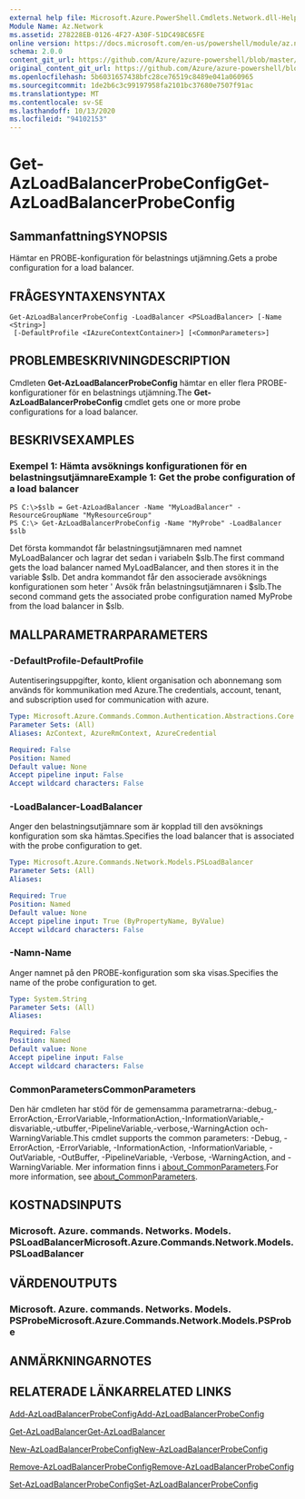 ```yaml
---
external help file: Microsoft.Azure.PowerShell.Cmdlets.Network.dll-Help.xml
Module Name: Az.Network
ms.assetid: 278228EB-0126-4F27-A30F-51DC498C65FE
online version: https://docs.microsoft.com/en-us/powershell/module/az.network/get-azloadbalancerprobeconfig
schema: 2.0.0
content_git_url: https://github.com/Azure/azure-powershell/blob/master/src/Network/Network/help/Get-AzLoadBalancerProbeConfig.md
original_content_git_url: https://github.com/Azure/azure-powershell/blob/master/src/Network/Network/help/Get-AzLoadBalancerProbeConfig.md
ms.openlocfilehash: 5b6031657438bfc28ce76519c8489e041a060965
ms.sourcegitcommit: 1de2b6c3c99197958fa2101bc37680e7507f91ac
ms.translationtype: MT
ms.contentlocale: sv-SE
ms.lasthandoff: 10/13/2020
ms.locfileid: "94102153"
---
```

# <span data-ttu-id="79fde-101">Get-AzLoadBalancerProbeConfig</span><span class="sxs-lookup"><span data-stu-id="79fde-101">Get-AzLoadBalancerProbeConfig</span></span>

## <span data-ttu-id="79fde-102">Sammanfattning</span><span class="sxs-lookup"><span data-stu-id="79fde-102">SYNOPSIS</span></span>
<span data-ttu-id="79fde-103">Hämtar en PROBE-konfiguration för belastnings utjämning.</span><span class="sxs-lookup"><span data-stu-id="79fde-103">Gets a probe configuration for a load balancer.</span></span>

## <span data-ttu-id="79fde-104">FRÅGESYNTAXEN</span><span class="sxs-lookup"><span data-stu-id="79fde-104">SYNTAX</span></span>

```
Get-AzLoadBalancerProbeConfig -LoadBalancer <PSLoadBalancer> [-Name <String>]
 [-DefaultProfile <IAzureContextContainer>] [<CommonParameters>]
```

## <span data-ttu-id="79fde-105">PROBLEMBESKRIVNING</span><span class="sxs-lookup"><span data-stu-id="79fde-105">DESCRIPTION</span></span>
<span data-ttu-id="79fde-106">Cmdleten **Get-AzLoadBalancerProbeConfig** hämtar en eller flera PROBE-konfigurationer för en belastnings utjämning.</span><span class="sxs-lookup"><span data-stu-id="79fde-106">The **Get-AzLoadBalancerProbeConfig** cmdlet gets one or more probe configurations for a load balancer.</span></span>

## <span data-ttu-id="79fde-107">BESKRIVS</span><span class="sxs-lookup"><span data-stu-id="79fde-107">EXAMPLES</span></span>

### <span data-ttu-id="79fde-108">Exempel 1: Hämta avsöknings konfigurationen för en belastningsutjämnare</span><span class="sxs-lookup"><span data-stu-id="79fde-108">Example 1: Get the probe configuration of a load balancer</span></span>
```
PS C:\>$slb = Get-AzLoadBalancer -Name "MyLoadBalancer" -ResourceGroupName "MyResourceGroup"
PS C:\> Get-AzLoadBalancerProbeConfig -Name "MyProbe" -LoadBalancer $slb
```

<span data-ttu-id="79fde-109">Det första kommandot får belastningsutjämnaren med namnet MyLoadBalancer och lagrar det sedan i variabeln $slb.</span><span class="sxs-lookup"><span data-stu-id="79fde-109">The first command gets the load balancer named MyLoadBalancer, and then stores it in the variable $slb.</span></span>
<span data-ttu-id="79fde-110">Det andra kommandot får den associerade avsöknings konfigurationen som heter ' Avsök från belastningsutjämnaren i $slb.</span><span class="sxs-lookup"><span data-stu-id="79fde-110">The second command gets the associated probe configuration named MyProbe from the load balancer in $slb.</span></span>

## <span data-ttu-id="79fde-111">MALLPARAMETRAR</span><span class="sxs-lookup"><span data-stu-id="79fde-111">PARAMETERS</span></span>

### <span data-ttu-id="79fde-112">-DefaultProfile</span><span class="sxs-lookup"><span data-stu-id="79fde-112">-DefaultProfile</span></span>
<span data-ttu-id="79fde-113">Autentiseringsuppgifter, konto, klient organisation och abonnemang som används för kommunikation med Azure.</span><span class="sxs-lookup"><span data-stu-id="79fde-113">The credentials, account, tenant, and subscription used for communication with azure.</span></span>

```yaml
Type: Microsoft.Azure.Commands.Common.Authentication.Abstractions.Core.IAzureContextContainer
Parameter Sets: (All)
Aliases: AzContext, AzureRmContext, AzureCredential

Required: False
Position: Named
Default value: None
Accept pipeline input: False
Accept wildcard characters: False
```

### <span data-ttu-id="79fde-114">-LoadBalancer</span><span class="sxs-lookup"><span data-stu-id="79fde-114">-LoadBalancer</span></span>
<span data-ttu-id="79fde-115">Anger den belastningsutjämnare som är kopplad till den avsöknings konfiguration som ska hämtas.</span><span class="sxs-lookup"><span data-stu-id="79fde-115">Specifies the load balancer that is associated with the probe configuration to get.</span></span>

```yaml
Type: Microsoft.Azure.Commands.Network.Models.PSLoadBalancer
Parameter Sets: (All)
Aliases:

Required: True
Position: Named
Default value: None
Accept pipeline input: True (ByPropertyName, ByValue)
Accept wildcard characters: False
```

### <span data-ttu-id="79fde-116">-Namn</span><span class="sxs-lookup"><span data-stu-id="79fde-116">-Name</span></span>
<span data-ttu-id="79fde-117">Anger namnet på den PROBE-konfiguration som ska visas.</span><span class="sxs-lookup"><span data-stu-id="79fde-117">Specifies the name of the probe configuration to get.</span></span>

```yaml
Type: System.String
Parameter Sets: (All)
Aliases:

Required: False
Position: Named
Default value: None
Accept pipeline input: False
Accept wildcard characters: False
```

### <span data-ttu-id="79fde-118">CommonParameters</span><span class="sxs-lookup"><span data-stu-id="79fde-118">CommonParameters</span></span>
<span data-ttu-id="79fde-119">Den här cmdleten har stöd för de gemensamma parametrarna:-debug,-ErrorAction,-ErrorVariable,-InformationAction,-InformationVariable,-disvariable,-utbuffer,-PipelineVariable,-verbose,-WarningAction och-WarningVariable.</span><span class="sxs-lookup"><span data-stu-id="79fde-119">This cmdlet supports the common parameters: -Debug, -ErrorAction, -ErrorVariable, -InformationAction, -InformationVariable, -OutVariable, -OutBuffer, -PipelineVariable, -Verbose, -WarningAction, and -WarningVariable.</span></span> <span data-ttu-id="79fde-120">Mer information finns i [about_CommonParameters](http://go.microsoft.com/fwlink/?LinkID=113216).</span><span class="sxs-lookup"><span data-stu-id="79fde-120">For more information, see [about_CommonParameters](http://go.microsoft.com/fwlink/?LinkID=113216).</span></span>

## <span data-ttu-id="79fde-121">KOSTNADS</span><span class="sxs-lookup"><span data-stu-id="79fde-121">INPUTS</span></span>

### <span data-ttu-id="79fde-122">Microsoft. Azure. commands. Networks. Models. PSLoadBalancer</span><span class="sxs-lookup"><span data-stu-id="79fde-122">Microsoft.Azure.Commands.Network.Models.PSLoadBalancer</span></span>

## <span data-ttu-id="79fde-123">VÄRDEN</span><span class="sxs-lookup"><span data-stu-id="79fde-123">OUTPUTS</span></span>

### <span data-ttu-id="79fde-124">Microsoft. Azure. commands. Networks. Models. PSProbe</span><span class="sxs-lookup"><span data-stu-id="79fde-124">Microsoft.Azure.Commands.Network.Models.PSProbe</span></span>

## <span data-ttu-id="79fde-125">ANMÄRKNINGAR</span><span class="sxs-lookup"><span data-stu-id="79fde-125">NOTES</span></span>

## <span data-ttu-id="79fde-126">RELATERADE LÄNKAR</span><span class="sxs-lookup"><span data-stu-id="79fde-126">RELATED LINKS</span></span>

[<span data-ttu-id="79fde-127">Add-AzLoadBalancerProbeConfig</span><span class="sxs-lookup"><span data-stu-id="79fde-127">Add-AzLoadBalancerProbeConfig</span></span>](./Add-AzLoadBalancerProbeConfig.md)

[<span data-ttu-id="79fde-128">Get-AzLoadBalancer</span><span class="sxs-lookup"><span data-stu-id="79fde-128">Get-AzLoadBalancer</span></span>](./Get-AzLoadBalancer.md)

[<span data-ttu-id="79fde-129">New-AzLoadBalancerProbeConfig</span><span class="sxs-lookup"><span data-stu-id="79fde-129">New-AzLoadBalancerProbeConfig</span></span>](./New-AzLoadBalancerProbeConfig.md)

[<span data-ttu-id="79fde-130">Remove-AzLoadBalancerProbeConfig</span><span class="sxs-lookup"><span data-stu-id="79fde-130">Remove-AzLoadBalancerProbeConfig</span></span>](./Remove-AzLoadBalancerProbeConfig.md)

[<span data-ttu-id="79fde-131">Set-AzLoadBalancerProbeConfig</span><span class="sxs-lookup"><span data-stu-id="79fde-131">Set-AzLoadBalancerProbeConfig</span></span>](./Set-AzLoadBalancerProbeConfig.md)



